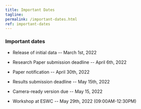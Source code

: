 ```yaml
---
title: Important Dates
tagline: 
permalink: /important-dates.html
ref: important-dates
---
```


### Important dates

* Release of initial data -- March 1st, 2022

* Research Paper submission deadline -- April 6th, 2022

* Paper notification -- April 30th, 2022

* Results submission deadline -- May 15th, 2022

* Camera-ready version due -- May 15, 2022

* Workshop at ESWC -- May 29th, 2022 (09:00AM-12:30PM)
